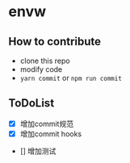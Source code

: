 # envw

## How to contribute

* clone this repo
* modify code
* `yarn commit` or `npm run commit`

## ToDoList
* [x] 增加commit规范
* [x] 增加commit hooks
* [] 增加测试
